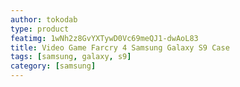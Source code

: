 ```yaml
---
author: tokodab
type: product
featimg: 1wNh2z8GvYXTywD0Vc69meQJ1-dwAoL83
title: Video Game Farcry 4 Samsung Galaxy S9 Case
tags: [samsung, galaxy, s9]
category: [samsung]
---
```

